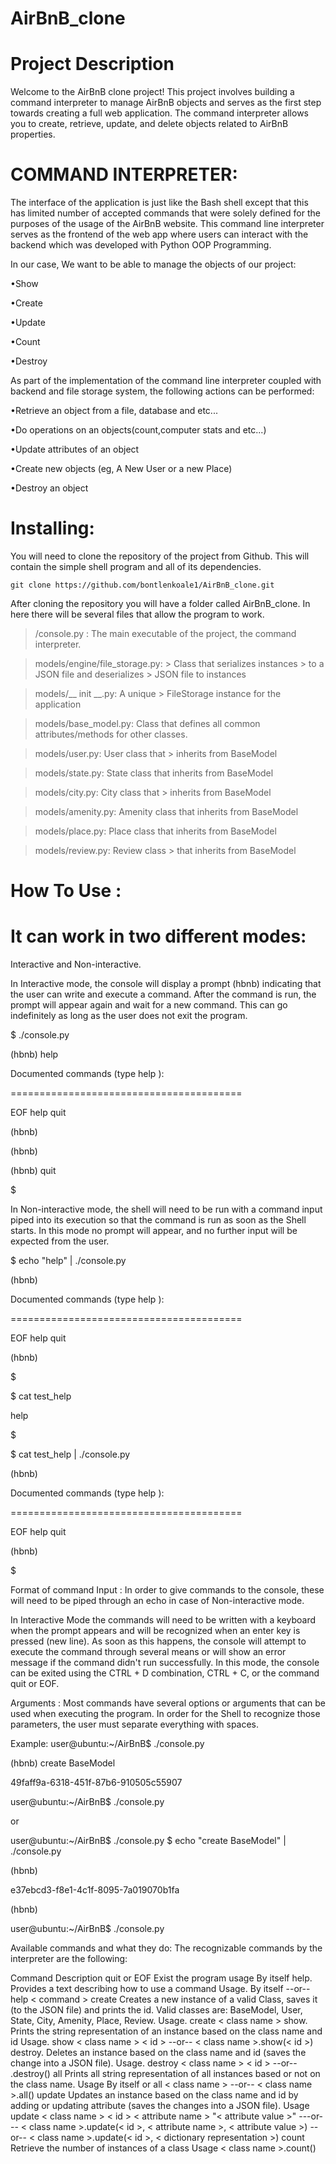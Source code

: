 # AirBnB_clone

# Project Description

Welcome to the AirBnB clone project! This project involves building a command interpreter to manage AirBnB objects and serves as the first step towards creating a full web application. The command interpreter allows you to create, retrieve, update, and delete objects related to AirBnB properties.

# COMMAND INTERPRETER:

The interface of the application is just like the Bash shell except that this has limited number of accepted commands that were solely defined for the purposes of the usage of the AirBnB website. This command line interpreter serves as the frontend of the web app where users can interact with the backend which was developed with Python OOP Programming.

In our case, We want to be able to manage the objects of our project:

•Show

•Create

•Update

•Count

•Destroy

As part of the implementation of the command line interpreter coupled with backend and file storage system, the following actions can be performed:

•Retrieve an object from a file, database and etc...

•Do operations on an objects(count,computer stats and etc...)

•Update attributes of an object

•Create new objects (eg, A New User or a new Place)

•Destroy an object

# Installing:

You will need to clone the repository of the project from Github. This will contain the simple shell program and all of its dependencies.

```
git clone https://github.com/bontlenkoale1/AirBnB_clone.git
```

After cloning the repository you will have a folder called AirBnB_clone. In here there will be several files that allow the program to work.

> /console.py : The main
> executable of the project, the
> command interpreter.

> models/engine/file_storage.py: > Class that serializes instances > to a JSON file and deserializes > JSON file to instances

> models/__ init __.py: A unique > FileStorage instance for the
> application

> models/base_model.py: Class
> that defines all common
> attributes/methods for other
> classes.

> models/user.py: User class that > inherits from BaseModel

> models/state.py: State class
> that inherits from BaseModel

> models/city.py: City class that > inherits from BaseModel

> models/amenity.py: Amenity
> class that inherits from
> BaseModel

> models/place.py: Place class
> that inherits from BaseModel

> models/review.py: Review class > that inherits from BaseModel

# How To Use :

# It can work in two different modes:

Interactive and Non-interactive.

In Interactive mode, the console will display a prompt (hbnb) indicating that the user can write and execute a command. After the command is run, the prompt will appear again and wait for a new command. This can go indefinitely as long as the user does not exit the program.

$ ./console.py

(hbnb) help

Documented commands (type help ):

========================================

EOF help quit

(hbnb)

(hbnb)

(hbnb) quit

$

In Non-interactive mode, the shell will need to be run with a command input piped into its execution so that the command is run as soon as the Shell starts. In this mode no prompt will appear, and no further input will be expected from the user.

$ echo "help" | ./console.py

(hbnb)

Documented commands (type help ):

========================================

EOF help quit

(hbnb)

$

$ cat test_help

help

$

$ cat test_help | ./console.py

(hbnb)

Documented commands (type help ):

========================================

EOF help quit

(hbnb)

$

Format of command Input :
In order to give commands to the console, these will need to be piped through an echo in case of Non-interactive mode.

In Interactive Mode the commands will need to be written with a keyboard when the prompt appears and will be recognized when an enter key is pressed (new line). As soon as this happens, the console will attempt to execute the command through several means or will show an error message if the command didn't run successfully. In this mode, the console can be exited using the CTRL + D combination, CTRL + C, or the command quit or EOF.

Arguments :
Most commands have several options or arguments that can be used when executing the program. In order for the Shell to recognize those parameters, the user must separate everything with spaces.

Example:
user@ubuntu:~/AirBnB$ ./console.py

(hbnb) create BaseModel

49faff9a-6318-451f-87b6-910505c55907

user@ubuntu:~/AirBnB$ ./console.py

or

user@ubuntu:~/AirBnB$ ./console.py $ echo "create BaseModel" | ./console.py

(hbnb)

e37ebcd3-f8e1-4c1f-8095-7a019070b1fa

(hbnb)

user@ubuntu:~/AirBnB$ ./console.py

Available commands and what they do:
The recognizable commands by the interpreter are the following:

Command	Description
quit or EOF	Exist the program
usage	By itself
help.	Provides a text describing how to use a command
Usage.	By itself --or-- help < command >
create	Creates a new instance of a valid Class, saves it (to the JSON file) and prints the id. Valid classes are: BaseModel, User, State, City, Amenity, Place, Review.
Usage.	create < class name >
show.	Prints the string representation of an instance based on the class name and id
Usage.	show < class name > < id > --or-- < class name >.show(< id >)
destroy.	Deletes an instance based on the class name and id (saves the change into a JSON file).
Usage.	destroy < class name > < id > --or-- .destroy()
all	Prints all string representation of all instances based or not on the class name.
Usage	By itself or all < class name > --or-- < class name >.all()
update	Updates an instance based on the class name and id by adding or updating attribute (saves the changes into a JSON file).
Usage	update < class name > < id > < attribute name > "< attribute value >" ---or--- < class name >.update(< id >, < attribute name >, < attribute value >) --or-- < class name >.update(< id >, < dictionary representation >)
count	Retrieve the number of instances of a class
Usage	< class name >.count()
